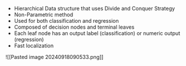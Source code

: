 - Hierarchical Data structure that uses Divide and Conquer Strategy
- Non-Parametric method
- Used for both classification and regression
- Composed of decision nodes and terminal leaves
- Each leaf node has an output label (classification) or numeric output (regression)
- Fast localization

![[Pasted image 20240918090533.png]]
